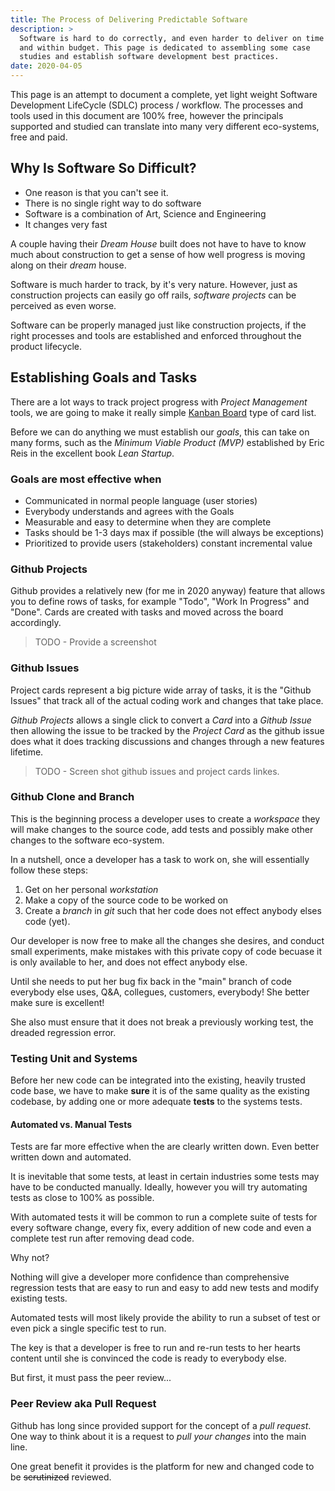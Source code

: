 ```yaml
---
title: The Process of Delivering Predictable Software
description: > 
  Software is hard to do correctly, and even harder to deliver on time
  and within budget. This page is dedicated to assembling some case
  studies and establish software development best practices.
date: 2020-04-05
---
```


This page is an attempt to document a complete, yet light weight
Software Development LifeCycle (SDLC) process / workflow. The
processes and tools used in this document are 100% free, however the
principals supported and studied can translate into many very
different eco-systems, free and paid.

## Why Is Software So Difficult?

- One reason is that you can't see it.
- There is no single right way to do software
- Software is a combination of Art, Science and Engineering
- It changes very fast

A couple having their _Dream House_ built does not have to have to
know much about construction to get a sense of how well progress is
moving along on their _dream_ house.

Software is much harder to track, by it's very nature. However, just
as construction projects can easily go off rails, _software projects_
can be perceived as even worse.

Software can be properly managed just like construction projects, if
the right processes and tools are established and enforced throughout
the product lifecycle.

## Establishing Goals and Tasks

There are a lot ways to track project progress with _Project
Management_ tools, we are going to make it really simple 
[Kanban Board](https://en.wikipedia.org/wiki/Kanban) type of card
list.

Before we can do anything we must establish our _goals_, this can take
on many forms, such as the _Minimum Viable Product (MVP)_ established
by Eric Reis in the excellent book _Lean Startup_.

### Goals are most effective when

- Communicated in normal people language (user stories)
- Everybody understands and agrees with the Goals
- Measurable and easy to determine when they are complete
- Tasks should be 1-3 days max if possible (the will always be exceptions)
- Prioritized to provide users (stakeholders) constant incremental value

### Github Projects

Github provides a relatively new (for me in 2020 anyway) feature that
allows you to define rows of tasks, for example "Todo", "Work In
Progress" and "Done". Cards are created with tasks and moved across
the board accordingly.

> TODO - Provide a screenshot

### Github Issues

Project cards represent a big picture wide array of tasks, it is the
"Github Issues" that track all of the actual coding work and changes
that take place.

_Github Projects_ allows a single click to convert a _Card_ into a
_Github Issue_ then allowing the issue to be tracked by the _Project
Card_ as the github issue does what it does tracking discussions and
changes through a new features lifetime.

> TODO - Screen shot github issues and project cards linkes.

### Github Clone and Branch

This is the beginning process a developer uses to create a _workspace_
they will make changes to the source code, add tests and possibly make
other changes to the software eco-system.

In a nutshell, once a developer has a task to work on, she will
essentially follow these steps:

1. Get on her personal _workstation_
2. Make a copy of the source code to be worked on
3. Create a _branch_ in _git_ such that her code does not effect
anybody elses code (yet).

Our developer is now free to make all the changes she desires, and
conduct small experiments, make mistakes with this private copy of
code becuase it is only available to her, and does not effect anybody
else. 

Until she needs to put her bug fix back in the "main" branch of code
everybody else uses, Q&A, collegues, customers, everybody! She better
make sure is excellent!

She also must ensure that it does not break a previously working test,
the dreaded regression error.

### Testing Unit and Systems

Before her new code can be integrated into the existing, heavily
trusted code base, we have to make **sure** it is of the same quality
as the existing codebase, by adding one or more adequate **tests** to
the systems tests.

#### Automated vs. Manual Tests

Tests are far more effective when the are clearly written down. Even
better written down and automated.

It is inevitable that some tests, at least in certain industries
some tests may have to be conducted manually. Ideally, however you
will try automating tests as close to 100% as possible.

With automated tests it will be common to run a complete suite of
tests for every software change, every fix, every addition of new
code and even a complete test run after removing dead code.

Why not?

Nothing will give a developer more confidence than comprehensive
regression tests that are easy to run and easy to add new tests and
modify existing tests.

Automated tests will most likely provide the ability to run a subset
of test or even pick a single specific test to run.

The key is that a developer is free to run and re-run tests to her
hearts content until she is convinced the code is ready to everybody
else.

But first, it must pass the peer review...

### Peer Review aka Pull Request 

Github has long since provided support for the concept of a _pull
request_. One way to think about it is a request to _pull your
changes_ into the main line.

One great benefit it provides is the platform for new and changed code
to be ~~scrutinized~~ reviewed. 

